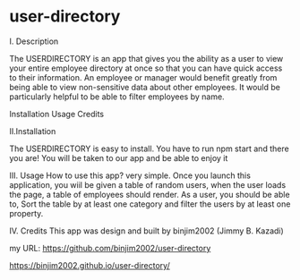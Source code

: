 # user-directory

I. Description

The USERDIRECTORY is an app that gives you the ability as a user to view your entire employee directory at once so that you can have quick access to their information.
An employee or manager would benefit greatly from being able to view non-sensitive data about other employees. It would be particularly helpful to be able to filter employees by name.

Installation
Usage
Credits

II.Installation

The USERDIRECTORY is easy to install.
You have to run npm start and there you are! You will be taken to our app and be able to enjoy it 

III. Usage
How to use this app? very simple. Once you launch this application, you wiil be given a table of random users, when the user loads the page, a table of employees should render. 
As a user, you should be able to, Sort the table by at least one category and filter the users by at least one property.


IV. Credits
This app was design and built by binjim2002 (Jimmy B. Kazadi)

my URL: https://github.com/binjim2002/user-directory

https://binjim2002.github.io/user-directory/
